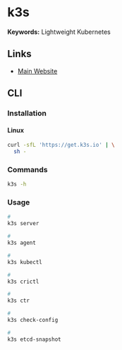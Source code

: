 # k3s

**Keywords:** Lightweight Kubernetes

## Links

- [Main Website](https://k3s.io)

## CLI

### Installation

#### Linux

```sh
curl -sfL 'https://get.k3s.io' | \
  sh -
```

### Commands

```sh
k3s -h
```

### Usage

```sh
#
k3s server

#
k3s agent

#
k3s kubectl

#
k3s crictl

#
k3s ctr

#
k3s check-config

#
k3s etcd-snapshot
```
